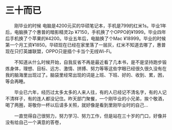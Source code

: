 # 三十而已

&ensp;&ensp;&ensp;&ensp;刚毕业的时候 电脑是4200元买的华硕笔记本，手机是799的红米1s。毕业1年后，电脑换了个惠普的暗影精灵2p ¥7150，手机换了个OPPO的¥1999。毕业四年后手机换了个苹果的¥4200。毕业五年后，电脑换了个Mac ¥18999。毕业的时候第一个月工资¥1850。华硕现在已经在家里落了一层灰，红米不知道去哪了，惠普现在只打英雄联盟，OPPO只是插个卡当个无线Wi-Fi。

&ensp;&ensp;&ensp;&ensp;不知道从什么时候开始，自我反省不再是最近看了几本书，是不是坚持跑步锻炼身体，理想、目标、远方、激情、拼搏、努力等等这些字眼已经很久很久没有在我的脑海里出现过了。脑袋里经常出现的词是上班、下班、好的、收到、累，困，等会再睡。

&ensp;&ensp;&ensp;&ensp;毕业已六年，经历过太多太多的人来人往，有的人已经记不清名字，有的人记不清样子，有的连人都没记住。昨天部门聚餐，一个刚毕业的小兄弟，挨个敬酒，喝了两圈，哥敬你一杯以后请多关照，就好像是看到里刚毕业时的自己...

&ensp;&ensp;&ensp;&ensp;一直觉得自己很努力，努力学习、努力工作，但是站在三十岁的门口，好像并没有给自己一个满意的答卷，




<!-- <mybtn></mybtn> -->
